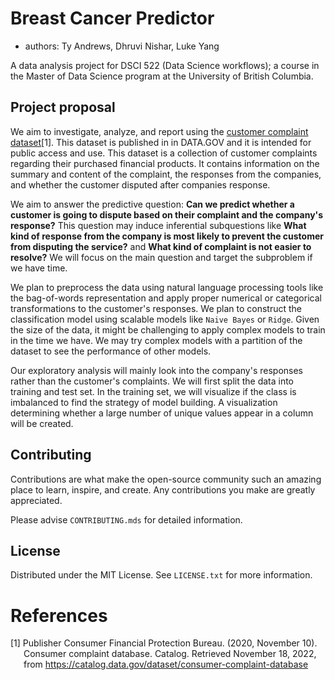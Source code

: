 # Breast Cancer Predictor

- authors:
Ty Andrews,
Dhruvi Nishar,
Luke Yang

A data analysis project for DSCI 522 (Data Science workflows); a
course in the Master of Data Science program at the University of
British Columbia.

## Project proposal

We aim to investigate, analyze, and report using the [customer complaint dataset](#References)[1]. This dataset is published in in DATA.GOV and it is intended for public access and use. This dataset is a collection of customer complaints regarding their purchased financial products. It contains information on the summary and content of the complaint, the responses from the companies, and whether the customer disputed after companies response.

We aim to answer the predictive question: **Can we predict whether a customer is going to dispute based on their complaint and the company's response?** This question may induce inferential subquestions like **What kind of response from the company is most likely to prevent the customer from disputing the service?** and **What kind of complaint is not easier to resolve?** We will focus on the main question and target the subproblem if we have time.

We plan to preprocess the data using natural language processing tools like the bag-of-words representation and apply proper numerical or categorical transformations to the customer's responses. We plan to construct the classification model using scalable models like `Naive Bayes` or `Ridge`. Given the size of the data, it might be challenging to apply complex models to train in the time we have. We may try complex models with a partition of the dataset to see the performance of other models.

Our exploratory analysis will mainly look into the company's responses rather than the customer's complaints. We will first split the data into training and test set. In the training set, we will visualize if the class is imbalanced to find the strategy of model building. A visualization determining whether a large number of unique values appear in a column will be created. 


## Contributing

Contributions are what make the open-source community such an amazing place to learn, inspire, and create. Any contributions you make are greatly appreciated.

Please advise `CONTRIBUTING.mds` for detailed information.
## License

Distributed under the MIT License. See `LICENSE.txt` for more information.

# References

<div id="refs" class="references hanging-indent">

<div id="ref-Dua2019">

[1] Publisher Consumer Financial Protection Bureau. (2020, November 10). Consumer complaint database. Catalog. Retrieved November 18, 2022, from https://catalog.data.gov/dataset/consumer-complaint-database 


</div>

</div>